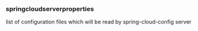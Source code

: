 ### springcloudserverproperties

list of configuration files which will be read by spring-cloud-config server
